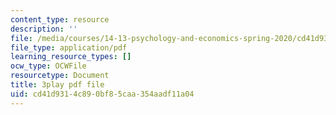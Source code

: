 ```yaml
---
content_type: resource
description: ''
file: /media/courses/14-13-psychology-and-economics-spring-2020/cd41d9314c890bf85caa354aadf11a04_8WhNaFsFC8I.pdf
file_type: application/pdf
learning_resource_types: []
ocw_type: OCWFile
resourcetype: Document
title: 3play pdf file
uid: cd41d931-4c89-0bf8-5caa-354aadf11a04
---
```

